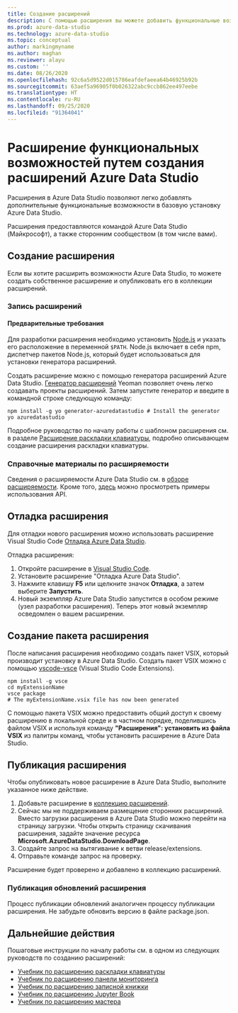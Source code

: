 ```yaml
---
title: Создание расширений
description: С помощью расширения вы можете добавить функциональные возможности в Azure Data Studio. Узнайте, как создать расширение и опубликовать его в коллекции расширений.
ms.prod: azure-data-studio
ms.technology: azure-data-studio
ms.topic: conceptual
author: markingmyname
ms.author: maghan
ms.reviewer: alayu
ms.custom: ''
ms.date: 08/26/2020
ms.openlocfilehash: 92c6a5d9522d015786eafdefaeea64b46925b92b
ms.sourcegitcommit: 63aef5a96905f0b026322abc9ccb862ee497eebe
ms.translationtype: HT
ms.contentlocale: ru-RU
ms.lasthandoff: 09/25/2020
ms.locfileid: "91364041"
---
```

# <a name="extend-functionality-by-creating-azure-data-studio-extensions"></a>Расширение функциональных возможностей путем создания расширений Azure Data Studio

Расширения в Azure Data Studio позволяют легко добавлять дополнительные функциональные возможности в базовую установку Azure Data Studio.

Расширения предоставляются командой Azure Data Studio (Майкрософт), а также сторонним сообществом (в том числе вами).

## <a name="author-an-extension"></a>Создание расширения

Если вы хотите расширить возможности Azure Data Studio, то можете создать собственное расширение и опубликовать его в коллекции расширений.

### <a name="write-an-extension"></a>Запись расширений

#### <a name="prerequisites"></a>Предварительные требования

Для разработки расширения необходимо установить [Node.js](https://nodejs.org/) и указать его расположение в переменной `$PATH`. Node.js включает в себя npm, диспетчер пакетов Node.js, который будет использоваться для установки генератора расширений.

Создать расширение можно с помощью генератора расширений Azure Data Studio. [Генератор расширений](https://www.npmjs.com/package/generator-azuredatastudio) Yeoman позволяет очень легко создавать проекты расширений. Затем запустите генератор и введите в командной строке следующую команду:

```console
npm install -g yo generator-azuredatastudio # Install the generator
yo azuredatastudio
```

Подробное руководство по началу работы с шаблоном расширения см. в разделе [Расширение раскладки клавиатуры](keymap-extension.md), подробно описывающем создание расширения раскладки клавиатуры.

### <a name="extensibility-references"></a>Справочные материалы по расширяемости

Сведения о расширяемости Azure Data Studio см. в [обзоре расширяемости](../extensibility.md). Кроме того, [здесь](https://github.com/Microsoft/azuredatastudio/tree/main/samples) можно просмотреть примеры использования API.

## <a name="debug-an-extension"></a>Отладка расширения

Для отладки нового расширения можно использовать расширение Visual Studio Code [Отладка Azure Data Studio](https://github.com/kevcunnane/sqlops-debug).

Отладка расширения:

1. Откройте расширение в [Visual Studio Code](https://code.visualstudio.com/).
2. Установите расширение "Отладка Azure Data Studio".
3. Нажмите клавишу **F5** или щелкните значок **Отладка**, а затем выберите **Запустить**.
4. Новый экземпляр Azure Data Studio запустится в особом режиме (узел разработки расширения). Теперь этот новый экземпляр осведомлен о вашем расширении.

## <a name="create-an-extension-package"></a>Создание пакета расширения

После написания расширения необходимо создать пакет VSIX, который производит установку в Azure Data Studio. Создать пакет VSIX можно с помощью [vscode-vsce](https://github.com/Microsoft/vscode-vsce) (Visual Studio Code Extensions).

```console
npm install -g vsce
cd myExtensionName
vsce package
# The myExtensionName.vsix file has now been generated
```

С помощью пакета VSIX можно предоставить общий доступ к своему расширению в локальной среде и в частном порядке, поделившись файлом VSIX и используя команду **"Расширения": установить из файла VSIX** из палитры команд, чтобы установить расширение в Azure Data Studio.

## <a name="publish-an-extension"></a>Публикация расширения

Чтобы опубликовать новое расширение в Azure Data Studio, выполните указанное ниже действие.

1. Добавьте расширение в [коллекцию расширений](https://github.com/Microsoft/azuredatastudio/blob/release/extensions/extensionsGallery.json).
2. Сейчас мы не поддерживаем размещение сторонних расширений. Вместо загрузки расширения в Azure Data Studio можно перейти на страницу загрузки. Чтобы открыть страницу скачивания расширения, задайте значение ресурса **Microsoft.AzureDataStudio.DownloadPage**.
3. Создайте запрос на вытягивание к ветви release/extensions.
4. Отправьте команде запрос на проверку.

Расширение будет проверено и добавлено в коллекцию расширений.

### <a name="publish-extension-updates"></a>Публикация обновлений расширения

Процесс публикации обновлений аналогичен процессу публикации расширения. Не забудьте обновить версию в файле package.json.

## <a name="next-steps"></a>Дальнейшие действия

Пошаговые инструкции по началу работы см. в одном из следующих руководств по созданию расширений:

- [Учебник по расширению раскладки клавиатуры](keymap-extension.md)
- [Учебник по расширению панели мониторинга](dashboard-extension.md)
- [Учебник по расширению записной книжки](notebook-extension.md)
- [Учебник по расширению Jupyter Book](jupyter-book-extension.md)
- [Учебник по расширению мастера](wizard-extension.md)
